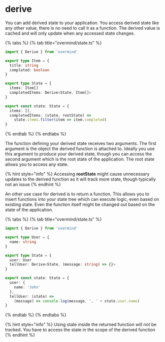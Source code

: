 # derive

You can add derived state to your application. You access derived state like any other value, there is no need to call it as a function. The derived value is cached and will only update when any accessed state changes.

{% tabs %}
{% tab title="overmind/state.ts" %}
```typescript
import { Derive } from 'overmind'

export type Item = {
  title: string
  completed: boolean
}

export type State = {
  items: Item[]
  completedItems: Derive<State, Item[]>
}

export const state: State = {
  items: [],
  completedItems: (state, rootState) =>
    state.items.filter(item => item.completed)
}
```
{% endtab %}
{% endtabs %}

The function defining your derived state receives two arguments. The first argument is the object the derived function is attached to. Ideally you use this argument to produce your derived state, though you can access the second argument which is the root state of the application. The root state allows you to access any state.

{% hint style="info" %}
Accessing **rootState** might cause unnecessary updates to the derived function as it will track more state, though typically not an issue
{% endhint %}

An other use case for derived is to return a function. This allows you to insert functions into your state tree which can execute logic, even based on existing state. Even the function itself might be changed out based on the state of the application.

{% tabs %}
{% tab title="overmind/state.ts" %}
```typescript
import { Derive } from 'overmind'

export type User = {
  name: string
}

export type State = {
  user: User
  tellUser: Derive<State, (message: string) => {}>
}

export const state: State = {
  user: {
    name: 'John'
  },
  tellUser: (state) =>
    (message) => console.log(message, ', ' + state.user.name)
}
```
{% endtab %}
{% endtabs %}

{% hint style="info" %}
Using state inside the returned function will not be tracked. You have to access the state in the scope of the derived function
{% endhint %}

